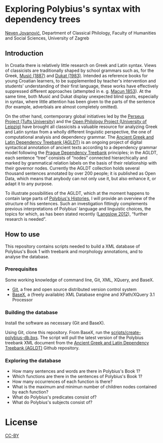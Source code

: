 # Exploring Polybius's syntax with dependency trees

[Neven Jovanović](orcid.org/0000-0002-9119-399X), Department of Classical Philology, Faculty of Humanities and Social Sciences, 
University of Zagreb

## Introduction

In Croatia there is relatively little research on Greek and Latin syntax. Views of classicists are traditionally shaped by school grammars such as, for the Greek, [Musić (1887)](http://www.bibsonomy.org/bibtex/2b2ead1c31826bd64b2ce72e2c81ebda1/filologanoga) and [Dukat (1983)](http://www.bibsonomy.org/bibtex/29b4c41cc65c361e7dc185270f2530ca4/filologanoga). Intended as reference books for young Croatian learners, to be supplemented by teacher's intervention and students' understanding of their first language, these works have effectively suppressed different approaches (attempted in e. g. [Macun 1853](http://www.bibsonomy.org/bibtex/20a208a5a02003fd2c84a928713e3960c/filologanoga)).  At the same time, both Musić and Dukat display unexpected blind spots, especially in syntax, where little attention has been given to the parts of the sentence (for example, adverbials are almost completely omitted).

On the other hand, contemporary global initiatives led by the [Perseus Project (Tufts University)](http://www.perseus.tufts.edu/hopper/) and the [Open Philology Project (University of Leipzig)](http://www.dh.uni-leipzig.de/wo/open-philology-project/) have brought all classicists a valuable resource for analyzing Greek and Latin syntax from a wholly different linguistic perspective, the one of computational analysis and dependency grammar. The [Ancient Greek and Latin Dependency Treebank (AGLDT)](https://perseusdl.github.io/treebank_data/) is an ongoing project of digital syntactical annotation of ancient texts according to a dependency grammar model following the [Prague Dependency Treebank](https://ufal.mff.cuni.cz/pdt2.0/) principles; in the AGLDT, each sentence “tree” consists of “nodes” connected hierarchically and marked by grammatical relation labels on the basis of their relationship with their governor nodes. Currently the AGLDT collection holds several thousand sentences annotated by over 200 people; it is published as Open Data, which means that anybody can not only use it, but also enhance it, or adapt it to any purpose.

To illustrate possibilities of the AGLDT, which at the moment happens to contain large parts of [Polybius's Histories](http://www.perseids.org/tools/arethusa/app/#/perseids?chunk=1&doc=27694), I will provide an overview of the structure of his sentences. Such an investigation fittingly complements previous interpretations of Polybius' language and linguistic choices, the topics for which, as has been stated recently ([Langslow 2012](http://www.bibsonomy.org/bibtex/283c6fd3b1984fa8969cb6079f8ce00d5/filologanoga)), “further research is needed”.


## How to use

This repository contains scripts needed to build a XML database of Polybius's Book 1 with treebank and morphology annotations, and to analyse the database.

### Prerequisites

Some working knowledge of command line, Git, XML, XQuery, and BaseX.

+ [Git](https://git-scm.com/), a free and open source distributed version control system
+ [BaseX](http://basex.org/), a (freely available) XML Database engine and XPath/XQuery 3.1 Processor 
### Building the database

Install the software as necessary (Git and BaseX).

Using Git, clone this repository.  From BaseX, run the [scripts/create-polybius-db.bxs](scripts/create-polybius-db.bxs). The script will pull the latest version of the Polybius treebank XML document from the [Ancient Greek and Latin Dependency Treebank (AGLDT)](https://perseusdl.github.io/treebank_data/) Github repository.

### Exploring the database

+ How many sentences and words are there in Polybius's Book 1?
+ Which functions are there in the sentences of Polybius's Book 1?
+ How many occurrences of each function is there?
+ What is the maximum and minimun number of children nodes contained by each function?
+ What do Polybius's predicates consist of?
+ What do Polybius's subjects consist of?

# License

[CC-BY](LICENSE.md)
